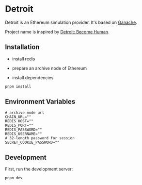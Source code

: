 # Detroit

Detroit is an Ethereum simulation provider. It's based on [Ganache](https://trufflesuite.com/ganache/).

Project name is inspired by [Detroit: Become Human](https://en.wikipedia.org/wiki/Detroit:_Become_Human).

## Installation

* install redis

* prepare an archive node of Ethereum

* install dependencies

```bash
pnpm install
```

## Environment Variables

```shell
# archive node url
CHAIN_URL=""
REDIS_HOST=""
REDIS_PORT=""
REDIS_PASSWORD=""
REDIS_USERNAME=""
# 32-length password for session
SECRET_COOKIE_PASSWORD=""
```

## Development

First, run the development server:

```bash
pnpm dev
```